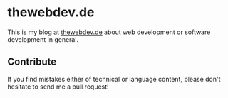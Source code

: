 # thewebdev.de

This is my blog at [thewebdev.de](http://thewebdev.de) about web development or software development in general.

## Contribute

If you find mistakes either of technical or language content, please don't hesitate to send me a pull request!
